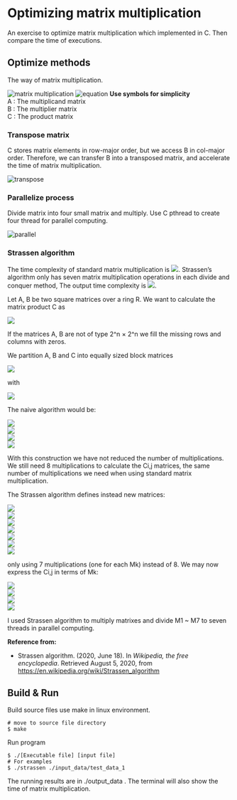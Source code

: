 # Optimizing matrix multiplication
An exercise to optimize matrix multiplication which implemented in C. Then compare the time of executions. 
## Optimize methods
The way of matrix multiplication.

![matrix multiplication](https://i.imgur.com/7uDlrL1.png)
![equation](https://i.imgur.com/IAwAYeM.png)
**Use symbols for simplicity**  
A : The multiplicand matrix  
B : The multiplier matrix  
C : The product matrix

### Transpose matrix
C stores matrix elements in row-major order, but we access B in col-major order. Therefore, we can transfer B into a transposed matrix, and accelerate the time of matrix multiplication.

![transpose](https://i.imgur.com/vvaYDJd.png)
### Parallelize process
Divide matrix into four small matrix and multiply. Use C pthread to create four thread for parallel computing.

![parallel](https://i.imgur.com/bGP329z.png)
### Strassen algorithm
The time complexity of standard matrix multiplication is ![](https://i.imgur.com/bBvwcei.png). Strassen’s algorithm only has seven matrix multiplication operations in each divide and conquer method, The output time complexity is ![](https://i.imgur.com/YMHoJ7G.png).

Let A, B be two square matrices over a ring R. We want to calculate the matrix product C as

![](https://i.imgur.com/9qNlNPt.png)

If the matrices A, B are not of type 2^n × 2^n we fill the missing rows and columns with zeros.

We partition A, B and C into equally sized block matrices

![](https://i.imgur.com/JnVFjMp.png)

with  

![](https://i.imgur.com/hMZc52A.png)

The naive algorithm would be:

![](https://i.imgur.com/8Qa8qyL.png)  
![](https://i.imgur.com/l7qqp8u.png)  
![](https://i.imgur.com/CqZOO5p.png)  
![](https://i.imgur.com/3bRtdJ3.png)  

With this construction we have not reduced the number of multiplications. We still need 8 multiplications to calculate the Ci,j matrices, the same number of multiplications we need when using standard matrix multiplication.

The Strassen algorithm defines instead new matrices:

![](https://i.imgur.com/7Z3xNWe.png)  
![](https://i.imgur.com/Th5FPhT.png)  
![](https://i.imgur.com/9vw8nou.png)  
![](https://i.imgur.com/ld8H1gH.png)  
![](https://i.imgur.com/QZHuNR1.png)  
![](https://i.imgur.com/4KC9K25.png)  
![](https://i.imgur.com/DuEGbKR.png)  

only using 7 multiplications (one for each Mk) instead of 8. We may now express the Ci,j in terms of Mk:

![](https://i.imgur.com/kDjXAJA.png)  
![](https://i.imgur.com/T8sUNeR.png)  
![](https://i.imgur.com/J16rIjD.png)  
![](https://i.imgur.com/doaa9mJ.png)  

I used Strassen algorithm to multiply matrixes and divide M1 ~ M7 to seven threads in parallel computing.  

**Reference from:**  
- Strassen algorithm. (2020, June 18). In *Wikipedia, the free encyclopedia*. Retrieved August 5, 2020, from https://en.wikipedia.org/wiki/Strassen_algorithm

## Build & Run
Build source files use make in linux environment. 
```
# move to source file directory
$ make
```
Run program
```
$ ./[Executable file] [input file]
# For examples
$ ./strassen ./input_data/test_data_1
```
The running results are in ./output_data .
The terminal will also show the time of matrix multiplication.
